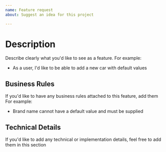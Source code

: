 ```yaml
---
name: Feature request
about: Suggest an idea for this project

---
```


# Description

Describe clearly what you'd like to see as a feature.
For example:

- As a user, I'd like to be able to add a new car with default values

## Business Rules

If you'd like to have any business rules attached to this feature, add them
For example:

- Brand name cannot have a default value and must be supplied

## Technical Details

If you'd like to add any technical or implementation details, feel free to add them in this section
